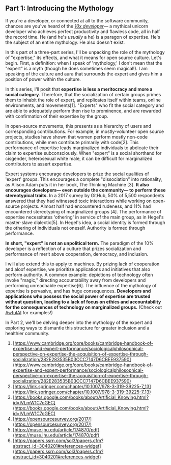 ## Part 1: Introducing the Mythology

If you're a developer, or connected at all to the software community, chances are you've heard of the *[10x developer](https://blog.codegiant.io/how-to-become-a-10x-engineer-492fa3f57101?gi=292c35358684)*— a mythical unicorn developer who achieves perfect productivity and flawless code, all in half the record time. He (and he's *usually* a he) is a paragon of expertise. He's the subject of an entire mythology. He also doesn't exist.

In this part of a three-part series, I'll be unpacking the role of the mythology of "expertise," its effects, and what it means for open source culture. Let's begin. First, a definition: when I speak of 'mythology,' I don't mean that the "expert" is a myth (though he does sometimes seem magical!). I am speaking of the culture and aura that surrounds the expert and gives him a position of power within the culture. 

In this series, I'll posit that **expertise is less a meritocracy and more a social category**. Therefore, that the socialization of certain groups primes them to inhabit the role of expert, and replicates itself within teams, online environments, and movements[1]. "Experts" who fit the social category and are able to adequately perform then rise to prominence, and are rewarded with confirmation of their expertise by the group. 

In open-source movements, this presents as a hierarchy of users and corresponding contributions. For example, in mostly-volunteer open source projects, studies have shown that women perform mostly non-code contributions, while men contribute primarily with code[2]. This performance of expertise leads marginalized individuals to abdicate their claim to expertise subconsciously. When "expert" is a social shorthand for cisgender, heterosexual white male, it can be difficult for marginalized contributors to assert expertise. 

Expert systems encourage developers to prize the social qualities of 'expert' groups. This encourages a complete "dissociation" into rationality, as Alison Adam puts it in her book, The Thinking Machine [3]. **It also encourages developers— even outside the community— to perform these stereotypical traits.** In a 2017 survey by GitHub, 50% of 5,500 respondents answered that they had witnessed toxic interactions while working on open-source projects. Almost half had encountered rudeness, and 11% had encountered stereotyping of marginalized groups [4]. The performance of expertise necessitates 'othering' in service of the main group, as in Hegel's master-slave dialectic[5]. In Hegel's idea, a social identity is formed through the othering of individuals not oneself. Authority is formed through performance. 

**In short, "expert" is not an unpolitical term.** The paradigm of the 10% developer is a reflection of a culture that prizes socialization and performance of merit above cooperation, democracy, and inclusion. 

I will also extend this to apply to machines. By prizing lack of cooperation and aloof expertise, we prioritize applications and initiatives that also perform authority. A common example: depictions of technology often invoke "magic," directing accountability away from developers and performing unreachable expertise[6]. The influence of the mythology of expertise is pervasive, and has huge consequences. **Developers and applications who possess the social power of expertise are trusted without question, leading to a lack of focus on ethics and accountability for the consequences of technology on marginalized groups.** (Check out [AwfulAI](https://github.com/daviddao/awful-ai) for examples!)

In Part 2, we'll be delving deeper into the mythology of the expert and exploring ways to dismantle this structure for greater inclusion and a healthier community. 

1. [https://www.cambridge.org/core/books/cambridge-handbook-of-expertise-and-expert-performance/sociologicalphilosophical-perspective-on-expertise-the-acquisition-of-expertise-through-socialization/282E283535B03CCC7147D6CBEE937590](https://www.cambridge.org/core/books/cambridge-handbook-of-expertise-and-expert-performance/sociologicalphilosophical-perspective-on-expertise-the-acquisition-of-expertise-through-socialization/282E283535B03CCC7147D6CBEE937590)
2. [https://link.springer.com/chapter/10.1007/978-3-319-39225-7_13](https://link.springer.com/chapter/10.1007/978-3-319-39225-7_13) 
3. [https://books.google.com/books/about/Artificial_Knowing.html?id=IVLmW1C7oGEC](https://books.google.com/books/about/Artificial_Knowing.html?id=IVLmW1C7oGEC) 
4. [https://opensourcesurvey.org/2017/](https://opensourcesurvey.org/2017/)
5. [https://muse.jhu.edu/article/174870/pdf](https://muse.jhu.edu/article/174870/pdf)
6. [https://papers.ssrn.com/sol3/papers.cfm?abstract_id=3040201#references-widget](https://papers.ssrn.com/sol3/papers.cfm?abstract_id=3040201#references-widget)
